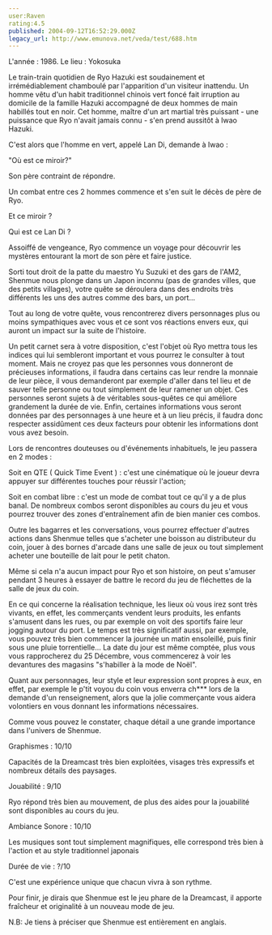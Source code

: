 ```yaml
---
user:Raven
rating:4.5
published: 2004-09-12T16:52:29.000Z
legacy_url: http://www.emunova.net/veda/test/688.htm
---
```

L'année : 1986\. Le lieu : Yokosuka  

Le train-train quotidien de Ryo Hazuki est soudainement et irrémédiablement chamboulé par l'apparition d'un visiteur inattendu. Un homme vêtu d'un habit traditionnel chinois vert foncé fait irruption au domicile de la famille Hazuki accompagné de deux hommes de main habillés tout en noir. Cet homme, maître d'un art martial très puissant - une puissance que Ryo n'avait jamais connu - s'en prend aussitôt à Iwao Hazuki.  

C'est alors que l'homme en vert, appelé Lan Di, demande à Iwao :  

"Où est ce miroir?"  

Son père contraint de répondre.  

Un combat entre ces 2 hommes commence et s'en suit le décès de père de Ryo.  

Et ce miroir ?  

Qui est ce Lan Di ?  

Assoiffé de vengeance, Ryo commence un voyage pour découvrir les mystères entourant la mort de son père et faire justice.  

  

Sorti tout droit de la patte du maestro Yu Suzuki et des gars de l'AM2, Shenmue nous plonge dans un Japon inconnu (pas de grandes villes, que des petits villages), votre quête se déroulera dans des endroits très différents les uns des autres comme des bars, un port...  

  

Tout au long de votre quête, vous rencontrerez divers personnages plus ou moins sympathiques avec vous et ce sont vos réactions envers eux, qui auront un impact sur la suite de l'histoire.  

Un petit carnet sera à votre disposition, c'est l'objet où Ryo mettra tous les indices qui lui sembleront important et vous pourrez le consulter à tout moment. Mais ne croyez pas que les personnes vous donneront de précieuses informations, il faudra dans certains cas leur rendre la monnaie de leur pièce, il vous demanderont par exemple d'aller dans tel lieu et de sauver telle personne ou tout simplement de leur ramener un objet. Ces personnes seront sujets à de véritables sous-quêtes ce qui améliore grandement la durée de vie. Enfin, certaines informations vous seront données par des personnages à une heure et à un lieu précis, il faudra donc respecter assidûment ces deux facteurs pour obtenir les informations dont vous avez besoin.  

  

Lors de rencontres douteuses ou d'événements inhabituels, le jeu passera en 2 modes :   

Soit en QTE ( Quick Time Event ) : c'est une cinématique où le joueur devra appuyer sur différentes touches pour réussir l'action;  

Soit en combat libre : c'est un mode de combat tout ce qu'il y a de plus banal. De nombreux combos seront disponibles au cours du jeu et vous pourrez trouver des zones d'entraînement afin de bien manier ces combos.  

  

Outre les bagarres et les conversations, vous pourrez effectuer d'autres actions dans Shenmue telles que s'acheter une boisson au distributeur du coin, jouer à des bornes d'arcade dans une salle de jeux ou tout simplement acheter une bouteille de lait pour le petit chaton.  

Même si cela n'a aucun impact pour Ryo et son histoire, on peut s'amuser pendant 3 heures à essayer de battre le record du jeu de fléchettes de la salle de jeux du coin.  

  

En ce qui concerne la réalisation technique, les lieux où vous irez sont très vivants, en effet, les commerçants vendent leurs produits, les enfants s'amusent dans les rues, ou par exemple on voit des sportifs faire leur jogging autour du port. Le temps est très significatif aussi, par exemple, vous pouvez très bien commencer la journée un matin ensoleillé, puis finir sous une pluie torrentielle... La date du jour est même comptée, plus vous vous rapprocherez du 25 Décembre, vous commencerez à voir les devantures des magasins "s'habiller à la mode de Noël".  

Quant aux personnages, leur style et leur expression sont propres à eux, en effet, par exemple le p'tit voyou du coin vous enverra ch\*\*\* lors de la demande d'un renseignement, alors que la jolie commerçante vous aidera volontiers en vous donnant les informations nécessaires.  

Comme vous pouvez le constater, chaque détail a une grande importance dans l'univers de Shenmue.  

  

Graphismes : 10/10  

Capacités de la Dreamcast très bien exploitées, visages très expressifs et nombreux détails des paysages.  

  

Jouabilité : 9/10  

Ryo répond très bien au mouvement, de plus des aides pour la jouabilité sont disponibles au cours du jeu.  

  

Ambiance Sonore : 10/10  

Les musiques sont tout simplement magnifiques, elle correspond très bien à l'action et au style traditionnel japonais  

  

Durée de vie : ?/10  

C'est une expérience unique que chacun vivra à son rythme.  

  

Pour finir, je dirais que Shenmue est le jeu phare de la Dreamcast, il apporte fraîcheur et originalité à un nouveau mode de jeu.  

  

N.B: Je tiens à préciser que Shenmue est entièrement en anglais.